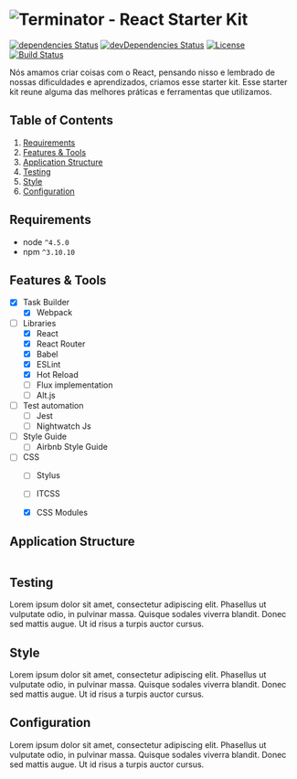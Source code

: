 ![Terminator - React Starter Kit](http://i.imgur.com/SHTYfrJ.jpg)
===

[![dependencies Status](https://david-dm.org/allangrds/terminator-react-starter-kit/status.svg)](https://david-dm.org/allangrds/terminator-react-starter-kit)
[![devDependencies Status](https://david-dm.org/allangrds/terminator-react-starter-kit/dev-status.svg)](https://david-dm.org/allangrds/terminator-react-starter-kit?type=dev)
[![License](https://img.shields.io/github/license/mashape/apistatus.svg?maxAge=2592000)](https://github.com/futurice/pepperoni-app-kit/blob/master/LICENSE)
[![Build Status](https://travis-ci.org/davezuko/react-redux-starter-kit.svg?branch=master)](https://travis-ci.org/davezuko/react-redux-starter-kit)

Nós amamos criar coisas com o React, pensando nisso e lembrado de nossas dificuldades e aprendizados, criamos esse starter kit.
Esse starter kit reune alguma das melhores práticas e ferramentas que utilizamos.

## Table of Contents
1. [Requirements](#requirements)
1. [Features & Tools](#features-and-tools)
1. [Application Structure](#application-structure)
1. [Testing](#testing)
1. [Style](#style)
1. [Configuration](#configuration)

## Requirements
- node `^4.5.0`
- npm `^3.10.10`

## Features & Tools

- [x] Task Builder
  - [x] Webpack
- [ ] Libraries
  - [x] React
  - [x] React Router
  - [x] Babel
  - [x] ESLint
  - [x] Hot Reload
  - [ ] Flux implementation
  - [ ] Alt.js
- [ ] Test automation
  - [ ] Jest
  - [ ] Nightwatch Js
- [ ] Style Guide
  - [ ] Airbnb Style Guide
- [ ] CSS
  - [ ] Stylus
  - [ ] ITCSS
  - [x] CSS Modules


## Application Structure
```
```

## Testing
Lorem ipsum dolor sit amet, consectetur adipiscing elit. Phasellus ut vulputate odio, in pulvinar massa. Quisque sodales viverra blandit. Donec sed mattis augue. Ut id risus a turpis auctor cursus.

## Style
Lorem ipsum dolor sit amet, consectetur adipiscing elit. Phasellus ut vulputate odio, in pulvinar massa. Quisque sodales viverra blandit. Donec sed mattis augue. Ut id risus a turpis auctor cursus.

## Configuration
Lorem ipsum dolor sit amet, consectetur adipiscing elit. Phasellus ut vulputate odio, in pulvinar massa. Quisque sodales viverra blandit. Donec sed mattis augue. Ut id risus a turpis auctor cursus.
